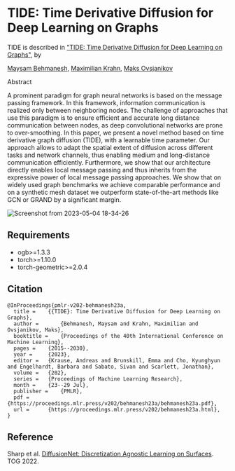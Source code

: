 # TIDE: Time Derivative Diffusion for Deep Learning on Graphs

TIDE is described in ["TIDE: Time Derivative Diffusion for Deep Learning on Graphs"](https://arxiv.org/pdf/2212.02483v2.pdf), by

[Maysam Behmanesh](https://maysambehmanesh.github.io/),
[Maximilian Krahn](https://scholar.google.com/citations?user=Dg5q7-QAAAAJ),
[Maks Ovsjanikov](https://www.lix.polytechnique.fr/~maks/)


Abstract

A prominent paradigm for graph neural networks is based on the message passing framework. In this framework, information communication is realized only between neighboring nodes. The challenge of approaches that use this paradigm is to ensure efficient and accurate long distance communication between nodes, as deep convolutional networks are prone to over-smoothing. In this paper, we present a novel method based on time derivative graph diffusion (TIDE), with a learnable time parameter. Our approach allows to adapt the spatial extent of diffusion across different tasks and network channels, thus enabling medium and long-distance communication efficiently. Furthermore, we show that our architecture directly enables local message passing and thus inherits from the expressive power of local message passing approaches. We show that on widely used graph benchmarks we achieve comparable performance and on a synthetic mesh dataset we outperform state-of-the-art methods like GCN or GRAND by a significant margin.


![Screenshot from 2023-05-04 18-34-26](https://user-images.githubusercontent.com/77163765/236268178-bd27bf21-db1f-4195-a097-20a30c18a7e8.png)


## Requirements
- ogb>=1.3.3
- torch>=1.10.0
- torch-geometric>=2.0.4

## Citation

```
@InProceedings{pmlr-v202-behmanesh23a,
  title = 	 {{TIDE}: Time Derivative Diffusion for Deep Learning on Graphs},
  author =       {Behmanesh, Maysam and Krahn, Maximilian and Ovsjanikov, Maks},
  booktitle = 	 {Proceedings of the 40th International Conference on Machine Learning},
  pages = 	 {2015--2030},
  year = 	 {2023},
  editor = 	 {Krause, Andreas and Brunskill, Emma and Cho, Kyunghyun and Engelhardt, Barbara and Sabato, Sivan and Scarlett, Jonathan},
  volume = 	 {202},
  series = 	 {Proceedings of Machine Learning Research},
  month = 	 {23--29 Jul},
  publisher =    {PMLR},
  pdf = 	 {https://proceedings.mlr.press/v202/behmanesh23a/behmanesh23a.pdf},
  url = 	 {https://proceedings.mlr.press/v202/behmanesh23a.html},
}
```

## Reference
Sharp et al. [DiffusionNet: Discretization Agnostic Learning on Surfaces](https://github.com/nmwsharp/diffusion-net). TOG 2022.
